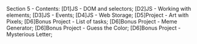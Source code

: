 Section 5 - Contents: 
[D1]JS - DOM and selectors; 
[D2]JS - Working with elements; 
[D3]JS - Events; 
[D4]JS - Web Storage; 
[D5]Project - Art with Pixels; 
[D6]Bonus Project - List of tasks; 
[D6]Bonus Project - Meme Generator; 
[D6]Bonus Project - Guess the Color; 
[D6]Bonus Project - Mysterious Letter; 
